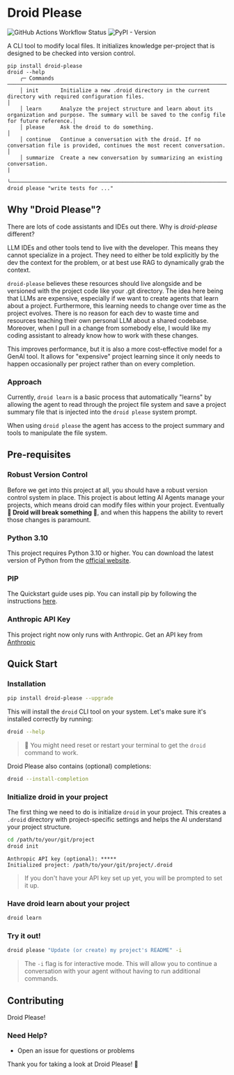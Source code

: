 # Droid Please
![GitHub Actions Workflow Status](https://img.shields.io/github/actions/workflow/status/LukeLalor/droid-please/test_python.yml?logo=github&label=tests)
![PyPI - Version](https://img.shields.io/pypi/v/droid-please)

A CLI tool to modify local files. It initializes knowledge per-project that is designed to be checked into version control.

```
pip install droid-please
droid --help
    ╭─ Commands ───────────────────────────────────────────────────────────────────────────────────────────────────────────────────────────────────────────────╮
    │ init       Initialize a new .droid directory in the current directory with required configuration files.                                                 │
    │ learn      Analyze the project structure and learn about its organization and purpose. The summary will be saved to the config file for future reference.│
    │ please     Ask the droid to do something.                                                                                                                │
    │ continue   Continue a conversation with the droid. If no conversation file is provided, continues the most recent conversation.                          │
    │ summarize  Create a new conversation by summarizing an existing conversation.                                                                            |
    ╰──────────────────────────────────────────────────────────────────────────────────────────────────────────────────────────────────────────────────────────╯
droid please "write tests for ..."
```


## Why "Droid Please"?

There are lots of code assistants and IDEs out there. Why is _droid-please_ different?

LLM IDEs and other tools tend to live with the developer. This means they cannot specialize in a project. They need to
either be told explicitly by the dev the context for the problem, or at best use RAG to dynamically grab the context.

`droid-please` believes these resources should live alongside and be versioned with the project code like your .git
directory. The idea here being that LLMs are expensive, especially if we want to create agents that learn about a
project. Furthermore, this learning needs to change over time as the project evolves. There is no reason for each dev to
waste time and resources teaching their own personal LLM about a shared codebase. Moreover, when I pull in a change from somebody else, I
would like my coding assistant to already know how to work with these changes.

This improves performance, but it is also a more cost-effective model for a GenAI tool. It allows for
"expensive" project learning since it only needs to happen occasionally per project rather than on every completion.

### Approach
Currently, `droid learn` is a basic process that automatically "learns" by allowing the agent to read through the project file system
and save a project summary file that is injected into the `droid please` system prompt.

When using `droid please` the agent has access to the project summary and tools to manipulate the file system.

## Pre-requisites
### Robust Version Control
Before we get into this project at all, you should have a robust version control system in place. This project is about
letting AI Agents manage your projects, which means droid can modify files within your project. Eventually **🚨 Droid
will break something 🚨**, and when this happens the ability to revert those changes is paramount.

### Python 3.10
This project requires Python 3.10 or higher. You can download the latest version of Python from the [official website](https://www.python.org/downloads/).

### PIP
The Quickstart guide uses pip. You can install pip by following the instructions [here](https://pip.pypa.io/en/stable/installation/).

### Anthropic API Key
This project right now only runs with Anthropic. Get an API key from [Anthropic](https://www.anthropic.com/)

## Quick Start

### Installation
```bash
pip install droid-please --upgrade
```
This will install the `droid` CLI tool on your system. Let's make sure it's installed correctly by running:
```bash
droid --help
```
> 🚨 You might need reset or restart your terminal to get the `droid` command to work.

Droid Please also contains (optional) completions:
```bash
droid --install-completion
```

### Initialize droid in your project
The first thing we need to do is initialize `droid` in your project. This creates a `.droid` directory with project-specific settings and helps the AI understand your project structure.
```bash
cd /path/to/your/git/project
droid init
```
```
Anthropic API key (optional): *****
Initialized project: /path/to/your/git/project/.droid
```
> If you don't have your API key set up yet, you will be prompted to set it up.

### Have droid learn about your project
```bash
droid learn
```

### Try it out!
```bash
droid please "Update (or create) my project's README" -i
```
> The `-i` flag is for interactive mode. This will allow you to continue a conversation with your agent without having to run additional commands.


## Contributing

Droid Please!

### Need Help?

- Open an issue for questions or problems

Thank you for taking a look at Droid Please! 🚀
